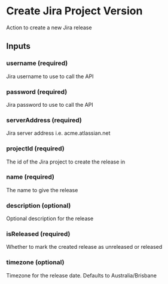 # Create Jira Project Version
Action to create a new Jira release

## Inputs

### username (required)
Jira username to use to call the API

### password (required)
Jira password to use to call the API

### serverAddress (required)
Jira server address i.e. acme.atlassian.net

### projectId (required)
The id of the Jira project to create the release in

### name (required)
The name to give the release

### description (optional)
Optional description for the release

### isReleased (required)
Whether to mark the created release as unreleased or released

### timezone (optional)
Timezone for the release date. Defaults to Australia/Brisbane
